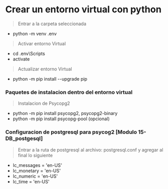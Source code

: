 
# Crear un entorno virtual con python
> Entrar a la carpeta seleccionada
* python -m venv .env
> Activar entorno Virtual
* cd .env\Scripts
* activate
> Actualizar entorno Virtual
* python -m pip install --upgrade pip

### Paquetes de instalacion dentro del entorno virtual
> Instalacion de Psycopg2
* python -m pip install psycopg2, psycopg2-binary
* python -m pip install psycopg-pool (opcional)

### Configuracion de postgresql para psycog2 [Modulo 15-DB_postgesql]

> Entrar a la ruta de postgresql al archivo: postgresql.conf y agregar al final lo siguiente
* lc_messages = 'en-US'
* lc_monetary = 'en-US'
* lc_numeric = 'en-US'
* lc_time = 'en-US'